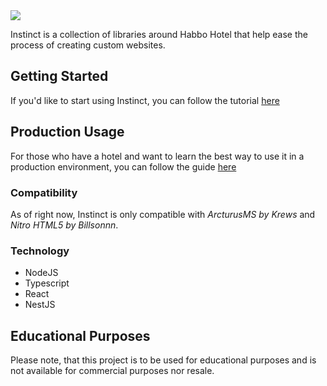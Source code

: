 <img src="https://i.imgur.com/gOi5doh.png"/>

Instinct is a collection of libraries around Habbo Hotel that help ease the process of creating custom websites.  

## Getting Started
If you'd like to start using Instinct, you can follow the tutorial [here]([doc/GETTING_STARTED.md])

## Production Usage
For those who have a hotel and want to learn the best way to use it in a production environment, you can follow the guide [here](doc**/DEPLOYMENTS.mds)

### Compatibility
As of right now, Instinct is only compatible with *ArcturusMS by Krews* and *Nitro HTML5 by Billsonnn*. 

### Technology
* NodeJS
* Typescript
* React
* NestJS


## Educational Purposes
Please note, that this project is to be used for educational purposes and is not available for commercial purposes nor resale.
